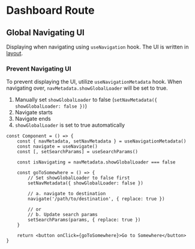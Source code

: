 # Dashboard Route

## Global Navigating UI

Displaying when navigating using `useNavigation` hook. The UI is written in
[layout](./layout/route.tsx).

### Prevent Navigating UI

To prevent displaying the UI, utilize `useNavigationMetadata` hook. When
navigating over, `navMetadata.showGlobalLoader` will be set to true.

1. Manually set `showGlobalLoader` to false
   (`setNavMetadata({ showGlobalLoader: false })`)
2. Navigate starts
3. Navigate ends
4. `showGlobalLoader` is set to true automatically

```tsx
const Component = () => {
	const { navMetadata, setNavMetadata } = useNavigationMetadata()
	const navigate = useNavigate()
	const [, setSearchParams] = useSearchParams()

	const isNavigating = navMetadata.showGlobalLoader === false

	const goToSomewhere = () => {
		// Set showGlobalLoader to false first
		setNavMetadata({ showGlobalLoader: false })

		// a. navigate to destination
		navigate('/path/to/destination', { replace: true })

		// or
		// b. Update search params
		setSearchParams(params, { replace: true })
	}

	return <button onClick={goToSomewhere}>Go to Somewhere</button>
}
```
